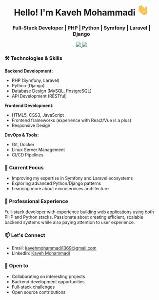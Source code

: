<h1 align="center">Hello! I'm Kaveh Mohammadi <img src="https://raw.githubusercontent.com/ABSphreak/ABSphreak/master/gifs/Hi.gif" width="38px"></h1> 
<h3 align="center">Full-Stack Developer | PHP | Python | Symfony | Laravel | Django</h3>

<p align="center">
  <a href="https://www.linkedin.com/in/kaveh-mohammadi-2450b7216/">
    <img src="https://img.shields.io/badge/LinkedIn-0077B5?style=for-the-badge&logo=linkedin&logoColor=white">
  </a>
  <a href="mailto:kavehmohammadi1369@gmail.com">
    <img src="https://img.shields.io/badge/Gmail-D14836?style=for-the-badge&logo=gmail&logoColor=white">
  </a>
</p>

### 🛠️ Technologies & Skills

**Backend Development:**
- PHP (Symfony, Laravel)
- Python (Django)
- Database Design (MySQL, PostgreSQL)
- API Development (RESTful)

**Frontend Development:**
- HTML5, CSS3, JavaScript
- Frontend frameworks (experience with React/Vue is a plus)
- Responsive Design

**DevOps & Tools:**
- Git, Docker
- Linux Server Management
- CI/CD Pipelines

### 🌱 Current Focus
- Improving my expertise in Symfony and Laravel ecosystems
- Exploring advanced Python/Django patterns
- Learning more about microservices architecture

### 💼 Professional Experience
Full-stack developer with experience building web applications using both PHP and Python stacks. Passionate about creating efficient, scalable backend systems while also paying attention to user experience.

### 📫 Let's Connect
- Email: [kavehmohammadi1369@gmail.com](mailto:kavehmohammadi1369@gmail.com)
- LinkedIn: [Kaveh Mohammadi](https://www.linkedin.com/in/kaveh-mohammadi-2450b7216/)

### 🔭 Open to
- Collaborating on interesting projects
- Backend development opportunities
- Full-stack challenges
- Open source contributions






 



